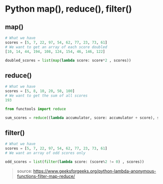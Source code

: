 # Python map(), reduce(), filter()
## map()
```python
# What we have
scores = [5, 7, 22, 97, 54, 62, 77, 23, 73, 61]
# We want to get an array of each score doubled
[10, 14, 44, 194, 108, 124, 154, 46, 146, 122]
```
```python
doubled_scores = list(map(lambda score: score*2 , scores))
```
## reduce()
```python
# What we have
scores = [5, 8, 10, 20, 50, 100]
# We want to get the sum of all scores
193
```
```python
from functools import reduce

sum_scores = reduce((lambda accumulator, score: accumulator + score), scores)
```
## filter()
```python
# What we have
scores = [5, 7, 22, 97, 54, 62, 77, 23, 73, 61] 
# We want an array of odd scores only
```
```python
odd_scores = list(filter(lambda score: (score%2 != 0) , scores)) 
```

>source: https://www.geeksforgeeks.org/python-lambda-anonymous-functions-filter-map-reduce/